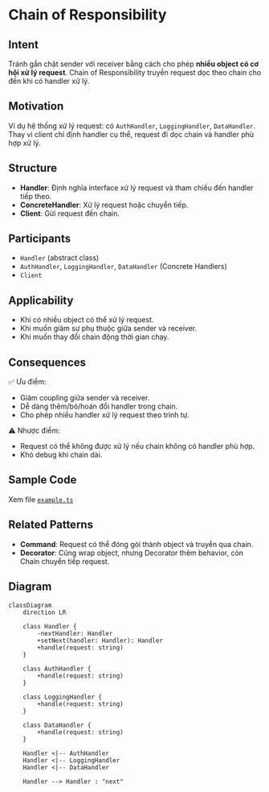 # Chain of Responsibility

## Intent

Tránh gắn chặt sender với receiver bằng cách cho phép **nhiều object có cơ hội xử lý request**. Chain of Responsibility truyền request dọc theo chain cho đến khi có handler xử lý.

## Motivation

Ví dụ hệ thống xử lý request: có `AuthHandler`, `LoggingHandler`, `DataHandler`. Thay vì client chỉ định handler cụ thể, request đi dọc chain và handler phù hợp xử lý.

## Structure

- **Handler**: Định nghĩa interface xử lý request và tham chiếu đến handler tiếp theo.
- **ConcreteHandler**: Xử lý request hoặc chuyển tiếp.
- **Client**: Gửi request đến chain.

## Participants

- `Handler` (abstract class)
- `AuthHandler`, `LoggingHandler`, `DataHandler` (Concrete Handlers)
- `Client`

## Applicability

- Khi có nhiều object có thể xử lý request.
- Khi muốn giảm sự phụ thuộc giữa sender và receiver.
- Khi muốn thay đổi chain động thời gian chạy.

## Consequences

✅ Ưu điểm:

- Giảm coupling giữa sender và receiver.
- Dễ dàng thêm/bỏ/hoán đổi handler trong chain.
- Cho phép nhiều handler xử lý request theo trình tự.

⚠️ Nhược điểm:

- Request có thể không được xử lý nếu chain không có handler phù hợp.
- Khó debug khi chain dài.

## Sample Code

Xem file [`example.ts`](./example.ts)

## Related Patterns

- **Command**: Request có thể đóng gói thành object và truyền qua chain.
- **Decorator**: Cũng wrap object, nhưng Decorator thêm behavior, còn Chain chuyển tiếp request.

## Diagram

```mermaid
classDiagram
    direction LR

    class Handler {
        -nextHandler: Handler
        +setNext(handler: Handler): Handler
        +handle(request: string)
    }

    class AuthHandler {
        +handle(request: string)
    }

    class LoggingHandler {
        +handle(request: string)
    }

    class DataHandler {
        +handle(request: string)
    }

    Handler <|-- AuthHandler
    Handler <|-- LoggingHandler
    Handler <|-- DataHandler

    Handler --> Handler : "next"
```
